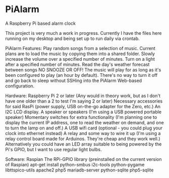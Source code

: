 # PiAlarm
A Raspberry Pi based alarm clock

This project is very much a work in progress. Currently I have the files here running on my desktop and being set up to run
daily via crontab.

PiAlarm Features:
  Play random songs from a selection of music. Current plans are to load the music by copying them into a shared folder.
  Slowly increase the volume over a specified number of minutes.
  Turn on a light after a specified number of minutes.
  Read the day's weather forecast between songs
  NO SNOOZE OR OFF! The music will play for as long as it's been configured to play (an hour by default). There's 
    no way to turn it off and go back to sleep without SSHing into the PiAlarm
  Web-based configuration.
  
Hardware:
  Raspberry Pi 2 or later (Any would in theory work, but as I don't have one older than a 2 to test I'm saying 2 or later)
  Necessary accessories for said RasPi (power supply, USB on-the-go adapter for the Zero, etc.)
  An I2C LCD display.
  A speaker or speakers (I'm using a USB powered portable speaker)
  Momentary switches for extra functionality (I'm planning one to display the current IP address, one to read the
    weather on demand, and one to turn the lamp on and off.)
  A USB wifi card (optional - you could plug your clock into ethernet instead)
  A relay and some way to wire it up (I'm using a relay control board made for Arduinos. They're cheap and they work well.)
    Alternatively you could have an LED array suitable to being powered by the Pi's GPIO, but I want to use regular light bulbs.

Software:
  Raspian
  The RPi-GPIO library (preinstalled on the current version of Raspian)
  apt-get install python-smbus i2c-tools python-pygame libttspico-utils apache2 php5 mariadb-server python-sqlite php5-sqlite
